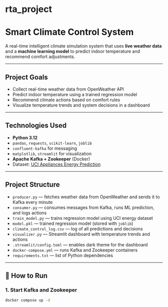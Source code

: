 # rta_project
# Smart Climate Control System

A real-time intelligent climate simulation system that uses **live weather data** and a **machine learning model** to predict indoor temperature and recommend comfort adjustments.

---

## Project Goals

- Collect real-time weather data from OpenWeather API
- Predict indoor temperature using a trained regression model
- Recommend climate actions based on comfort rules
- Visualize temperature trends and system decisions in a dashboard

---

## Technologies Used

- **Python 3.12**
- `pandas`, `requests`, `scikit-learn`, `joblib`
- `confluent-kafka` for messaging
- `matplotlib`, `streamlit` for visualization
- **Apache Kafka + Zookeeper** (Docker)
- Dataset: [UCI Appliances Energy Prediction](https://archive.ics.uci.edu/ml/datasets/Appliances+energy+prediction)

---

## Project Structure

- `producer.py` — fetches weather data from OpenWeather and sends it to Kafka every minute  
- `consumer.py` — consumes messages from Kafka, runs ML prediction, and logs actions  
- `train_model.py` — trains regression model using UCI energy dataset  
- `model.pkl` — trained regression model (stored with `joblib`)  
- `climate_control_log.csv` — log of all predictions and decisions  
- `visualizer.py` — Streamlit dashboard with temperature trends and actions  
- `.streamlit/config.toml` — enables dark theme for the dashboard  
- `docker-compose.yml` — runs Kafka and Zookeeper containers  
- `requirements.txt` — list of Python dependencies  

---

## 🚀 How to Run

### 1. Start Kafka and Zookeeper

```bash
docker compose up -d

